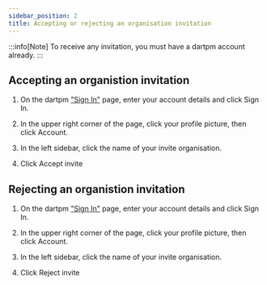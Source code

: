 ```yaml
---
sidebar_position: 2
title: Accepting or rejecting an organisation invitation
---
```


:::info[Note]
To receive any invitation, you must have a dartpm account already. 
:::

## Accepting an organistion invitation
1. On the dartpm ["Sign In"](https://dartpm.com/login) page, enter your account details and click Sign In.

2. In the upper right corner of the page, click your profile picture, then click Account.

3. In the left sidebar, click the name of your invite organisation.

4. Click Accept invite


## Rejecting an organistion invitation
1. On the dartpm ["Sign In"](https://dartpm.com/login) page, enter your account details and click Sign In.

2. In the upper right corner of the page, click your profile picture, then click Account.

3. In the left sidebar, click the name of your invite organisation.

4. Click Reject invite
